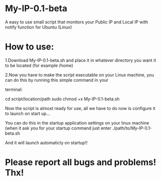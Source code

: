 # My-IP-0.1-beta
A easy to use small script that monitors your Public IP and Local IP with notify function for Ubuntu (Linux)


# How to use:

1.Download My-IP-0.1-beta.sh and place it in whatever directory you want it to be located (for example /home)

2.Now you have to make the script executable on your Linux machine, you can do this by running this simple command in your 

terminal:

cd script/location/path
sudo chmod +x My-IP-0.1-beta.sh

Now the script is almost ready for use, all we have to do now is configure it to launch on start up...

You can do this in the startup application settings on your linux machine (when it ask you for your startup command just enter ./path/to/My-IP-0.1-beta.sh

And it will launch automaticly on startup!!

# Please report all bugs and problems! Thx!
